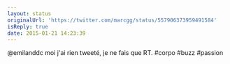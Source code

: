```yaml
---
layout: status
originalUrl: 'https://twitter.com/marcgg/status/557906373959491584'
isReply: true
date: 2015-01-21 14:23:39
---
```


@emilanddc moi j'ai rien tweeté, je ne fais que RT. #corpo #buzz #passion
